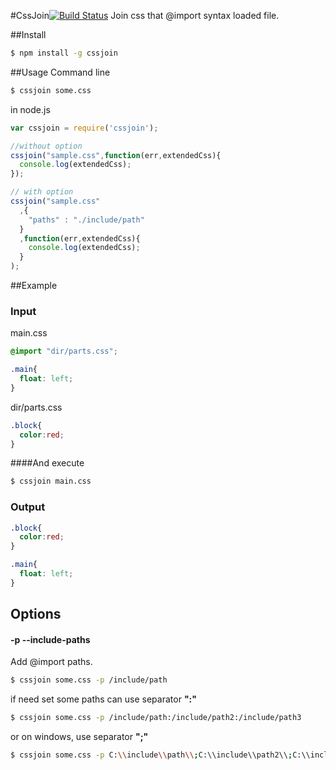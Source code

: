 #CssJoin[![Build Status](https://travis-ci.org/suisho/cssjoin.png)](https://travis-ci.org/suisho/ccsjoin)
Join css that @import syntax loaded file.

##Install
```sh
$ npm install -g cssjoin
```

##Usage
Command line
```sh
$ cssjoin some.css
```

in node.js
```javascript
var cssjoin = require('cssjoin');

//without option
cssjoin("sample.css",function(err,extendedCss){
  console.log(extendedCss);
});

// with option
cssjoin("sample.css"
  ,{
    "paths" : "./include/path"
  }
  ,function(err,extendedCss){
    console.log(extendedCss);
  }
);


```

##Example
### Input
main.css
```css
@import "dir/parts.css";

.main{
  float: left;
}
```
dir/parts.css
```css
.block{
  color:red;
}
```

####And execute
```sh
$ cssjoin main.css
```
### Output
```css
.block{
  color:red;
}

.main{
  float: left;
}
```

## Options
#### -p --include-paths
Add @import paths.
```sh
$ cssjoin some.css -p /include/path
```
if need set some paths can use separator **":"**
```sh
$ cssjoin some.css -p /include/path:/include/path2:/include/path3
```
or on windows, use separator **";"**
```sh
$ cssjoin some.css -p C:\\include\\path\\;C:\\include\\path2\\;C:\\include\\path3\\;
```
